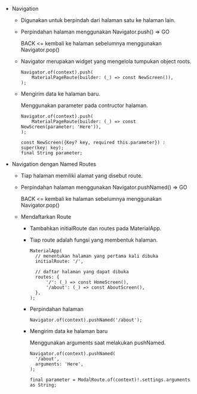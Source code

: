 - Navigation 
  - Digunakan untuk berpindah dari halaman satu ke halaman lain.

  - Perpindahan halaman menggunakan Navigator.push() => GO

    BACK <= kembali ke halaman sebelumnya menggunakan Navigator.pop()

  - Navigator merupakan widget yang mengelola tumpukan object roots.
    ```
    Navigator.of(context).push(
        MaterialPageRoute(builder: (_) => const NewScreen()),
    );
    ```

  - Mengirim data ke halaman baru.

    Menggunakan parameter pada contructor halaman.
    ```
    Navigator.of(context).push(
        MaterialPageRoute(builder: (_) => const NewScreen(parameter: 'Here')),
    );
    ```
    ```
    const NewScreen({Key? key, required this.parameter}) : super(key: key);
    final String parameter;
    ```

- Navigation dengan Named Routes
  - Tiap halaman memiliki alamat yang disebut route.

  - Perpindahan halaman menggunakan Navigator.pushNamed() => GO

    BACK <= kembali ke halaman sebelumnya menggunakan Navigator.pop()

  - Mendaftarkan Route
    - Tambahkan initialRoute dan routes pada MaterialApp.
    - Tiap route adalah fungsi yang membentuk halaman.
      ```
      MaterialApp(
        // menentukan halaman yang pertama kali dibuka
        initialRoute: '/',

        // daftar halaman yang dapat dibuka
        routes: {
            '/': (_) => const HomeScreen(),
            '/about': (_) => const AboutScreen(),
        },
      );
      ```
 
    - Perpindahan halaman
      ```
      Navigator.of(context).pushNamed('/about');
      ```

    - Mengirim data ke halaman baru
      
      Menggunakan arguments saat melakukan pushNamed.
      ```
      Navigator.of(context).pushNamed(
        '/about',
        arguments: 'Here',
      );
      ```
      ```
      final parameter = ModalRoute.of(context)!.settings.arguments as String;
      ```